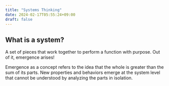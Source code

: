 ```yaml
---
title: "Systems Thinking"
date: 2024-02-17T05:55:24+09:00
draft: false
---
```


## What is a system?

A set of pieces that work together to perform a function with purpose. Out of it, emergence arises!

Emergence as a concept refers to the idea that the whole is greater than the sum of its parts. New properties and behaviors emerge at the system level that cannot be understood by analyzing the parts in isolation.

